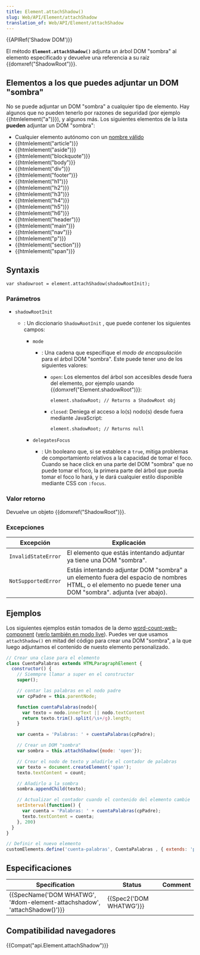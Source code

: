```yaml
---
title: Element.attachShadow()
slug: Web/API/Element/attachShadow
translation_of: Web/API/Element/attachShadow
---
```

{{APIRef('Shadow DOM')}}

El método **`Element.attachShadow()`** adjunta un árbol DOM "sombra" al elemento especificado y devuelve una referencia a su raíz {{domxref("ShadowRoot")}}.

## Elementos a los que puedes adjuntar un DOM "sombra"

No se puede adjuntar un DOM "sombra" a cualquier tipo de elemento. Hay algunos que no pueden tenerlo por razones de seguridad (por ejemplo {{htmlelement("a")}}), y algunos más. Los siguientes elementos de la lista **pueden** adjuntar un DOM "sombra":

- Cualquier elemento autónomo con un [nombre válido](https://html.spec.whatwg.org/multipage/custom-elements.html#valid-custom-element-name "nombre válido")
- {{htmlelement("article")}}
- {{htmlelement("aside")}}
- {{htmlelement("blockquote")}}
- {{htmlelement("body")}}
- {{htmlelement("div")}}
- {{htmlelement("footer")}}
- {{htmlelement("h1")}}
- {{htmlelement("h2")}}
- {{htmlelement("h3")}}
- {{htmlelement("h4")}}
- {{htmlelement("h5")}}
- {{htmlelement("h6")}}
- {{htmlelement("header")}}
- {{htmlelement("main")}}
- {{htmlelement("nav")}}
- {{htmlelement("p")}}
- {{htmlelement("section")}}
- {{htmlelement("span")}}

## Syntaxis

```
var shadowroot = element.attachShadow(shadowRootInit);
```

### Parámetros

- `shadowRootInit`

  - : Un diccionario `ShadowRootInit` , que puede contener los siguientes campos:

    - `mode`

      - : Una cadena que especifique el _modo de encapsulación_ para el árbol DOM "sombra". Este puede tener uno de los siguientes valores:

        - `open`: Los elementos del árbol son accesibles desde fuera del elemento, por ejemplo usando {{domxref("Element.shadowRoot")}}:

          ```
          element.shadowRoot; // Returns a ShadowRoot obj
          ```

        - `closed`: Deniega el acceso a lo(s) nodo(s) desde fuera mediante JavaScript:

          ```
          element.shadowRoot; // Returns null
          ```

    - `delegatesFocus`
      - : Un booleano que, si se establece a `true`, mitiga problemas de comportamiento relativos a la capacidad de tomar el foco. Cuando se hace click en una parte del DOM "sombra" que no puede tomar el foco, la primera parte del árbol que pueda tomar el foco lo hará, y le dará cualquier estilo disponible mediante CSS con `:focus`.

### Valor retorno

Devuelve un objeto {{domxref("ShadowRoot")}}.

### Excepciones

| Excepción           | Explicación                                                                                                                                                 |
| ------------------- | ----------------------------------------------------------------------------------------------------------------------------------------------------------- |
| `InvalidStateError` | El elemento que estás intentando adjuntar ya tiene una DOM "sombra".                                                                                        |
| `NotSupportedError` | Estás intentando adjuntar DOM "sombra" a un elemento fuera del espacio de nombres HTML, o el elemento no puede tener una DOM "sombra". adjunta (ver abajo). |

## Ejemplos

Los siguientes ejemplos están tomados de la demo [word-count-web-component](https://github.com/mdn/web-components-examples/tree/master/word-count-web-component) ([verlo también en modo live](https://mdn.github.io/web-components-examples/word-count-web-component/)). Puedes ver que usamos `attachShadow()` en mitad del código para crear una DOM "sombra", a la que luego adjuntamos el contenido de nuesto elemento personalizado.

```js
// Crear una clase para el elemento
class CuentaPalabras extends HTMLParagraphElement {
  constructor() {
    // Siemmpre llamar a super en el constructor
    super();

    // contar las palabras en el nodo padre
    var cpPadre = this.parentNode;

    function cuentaPalabras(nodo){
      var texto = nodo.innerText || nodo.textContent
      return texto.trim().split(/\s+/g).length;
    }

    var cuenta = 'Palabras: ' + cuentaPalabras(cpPadre);

    // Crear un DOM "sombra"
    var sombra = this.attachShadow({mode: 'open'});

    // Crear el nodo de texto y añadirle el contador de palabras
    var texto = document.createElement('span');
    texto.textContent = count;

    // Añadirlo a la sombra
    sombra.appendChild(texto);

    // Actualizar el contador cuando el contenido del elemento cambie
    setInterval(function() {
      var cuenta = 'Palabras: ' + cuentaPalabras(cpPadre);
      texto.textContent = cuenta;
    }, 200)
  }
}

// Definir el nuevo elemento
customElements.define('cuenta-palabras', CuentaPalabras , { extends: 'p' });
```

## Especificaciones

| Specification                                                                                    | Status                           | Comment |
| ------------------------------------------------------------------------------------------------ | -------------------------------- | ------- |
| {{SpecName('DOM WHATWG', '#dom-element-attachshadow', 'attachShadow()')}} | {{Spec2('DOM WHATWG')}} |         |

## Compatibilidad navegadores

{{Compat("api.Element.attachShadow")}}
